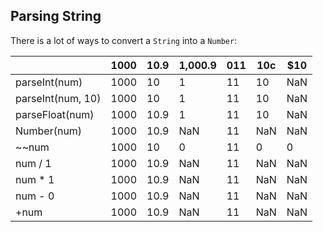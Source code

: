 ## Parsing String

There is a lot of ways to convert a `String` into a `Number`:

|                   	| 1000 	| 10.9 	| 1,000.9 	| 011 	| 10c 	| $10 	|
|-------------------	|------	|------	|---------	|-----	|-----	|-----	|
| parseInt(num)     	| 1000 	| 10   	| 1       	| 11  	| 10  	| NaN 	|
| parseInt(num, 10) 	| 1000 	| 10   	| 1       	| 11  	| 10  	| NaN 	|
| parseFloat(num)   	| 1000 	| 10.9 	| 1       	| 11  	| 10  	| NaN 	|
| Number(num)       	| 1000 	| 10.9 	| NaN     	| 11  	| NaN 	| NaN 	|
| ~~num             	| 1000 	| 10   	| 0       	| 11  	| 0   	| 0   	|
| num / 1           	| 1000 	| 10.9 	| NaN     	| 11  	| NaN 	| NaN 	|
| num * 1           	| 1000 	| 10.9 	| NaN     	| 11  	| NaN 	| NaN 	|
| num - 0           	| 1000 	| 10.9 	| NaN     	| 11  	| NaN 	| NaN 	|
| +num              	| 1000 	| 10.9 	| NaN     	| 11  	| NaN 	| NaN 	|